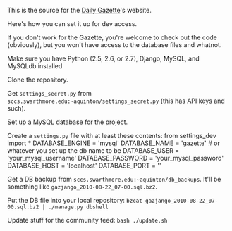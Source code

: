 This is the source for the [Daily Gazette](http://daily.swarthmore.edu)'s website.

Here's how you can set it up for dev access.

If you don't work for the Gazette, you're welcome to check out the code (obviously), but you won't have access to the database files and whatnot.

Make sure you have Python (2.5, 2.6, or 2.7), Django, MySQL, and MySQLdb installed

Clone the repository.

Get `settings_secret.py` from `sccs.swarthmore.edu:~aquinton/settings_secret.py` (this has API keys and such).

Set up a MySQL database for the project.

Create a `settings.py` file with at least these contents:
    from settings_dev import *
    DATABASE_ENGINE = 'mysql'
    DATABASE_NAME = 'gazette' # or whatever you set up the db name to be
    DATABASE_USER = 'your_mysql_username'
    DATABASE_PASSWORD = 'your_mysql_password'
    DATABASE_HOST = 'localhost'
    DATABASE_PORT = ''

Get a DB backup from `sccs.swarthmore.edu:~aquinton/db_backups`. It'll be something like `gazjango_2010-08-22_07-00.sql.bz2`.

Put the DB file into your local repository: `bzcat gazjango_2010-08-22_07-00.sql.bz2 | ./manage.py dbshell`

Update stuff for the community feed: `bash ./update.sh`